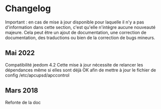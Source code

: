 # Changelog

Important : en cas de mise à jour disponible pour laquelle il n'y a pas d'information dans cette section, c'est qu'elle n'intègre aucune nouveauté majeure. Cela peut être un ajout de documentation, une correction de documentation, des traductions ou bien de la correction de bugs mineurs.

## Mai 2022

Compatibilité jeedom 4.2
Cette mise à jour nécessite de relancer les dépendances même si elles sont déjà OK afin de mettre à jour le fichier de config /etc/apcupsd/apccontrol

## Mars 2018

Refonte de la doc
